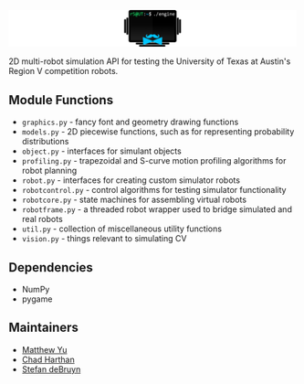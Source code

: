 ![r5engine](r5engine/asset/banner.png)

2D multi-robot simulation API for testing the University of Texas at Austin's Region V competition robots.

## Module Functions

* `graphics.py` - fancy font and geometry drawing functions
* `models.py` - 2D piecewise functions, such as for representing probability distributions
* `object.py` - interfaces for simulant objects
* `profiling.py` - trapezoidal and S-curve motion profiling algorithms for robot planning
* `robot.py` - interfaces for creating custom simulator robots
* `robotcontrol.py` - control algorithms for testing simulator functionality
* `robotcore.py` - state machines for assembling virtual robots
* `robotframe.py` - a threaded robot wrapper used to bridge simulated and real robots
* `util.py` - collection of miscellaneous utility functions
* `vision.py` - things relevant to simulating CV

## Dependencies

* NumPy
* pygame

## Maintainers

* [Matthew Yu](https://www.github.com/dimembermatt)
* [Chad Harthan](https://www.github.com/chadharthan)
* [Stefan deBruyn](https://www.github.com/stefandebruyn)
